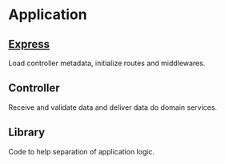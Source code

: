 # Application

## [Express](./express)
Load controller metadata, initialize routes and middlewares.

## Controller
Receive and validate data and deliver data do domain services.

## Library
Code to help separation of application logic.
